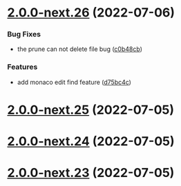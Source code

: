 # [2.0.0-next.26](https://github.com/likun7981/hlink/compare/app@2.0.0-next.25...app@2.0.0-next.26) (2022-07-06)

### Bug Fixes

- the prune can not delete file bug ([c0b48cb](https://github.com/likun7981/hlink/commit/c0b48cb9a061edcf9b492b585f7c06d71522f193))

### Features

- add monaco edit find feature ([d75bc4c](https://github.com/likun7981/hlink/commit/d75bc4cbd4c4e722ff454d19e41f1df07c4546d0))

# [2.0.0-next.25](https://github.com/likun7981/hlink/compare/app@2.0.0-next.24...app@2.0.0-next.25) (2022-07-05)

# [2.0.0-next.24](https://github.com/likun7981/hlink/compare/app@2.0.0-next.23...app@2.0.0-next.24) (2022-07-05)

# [2.0.0-next.23](https://github.com/likun7981/hlink/compare/app@2.0.0-next.22...app@2.0.0-next.23) (2022-07-05)
